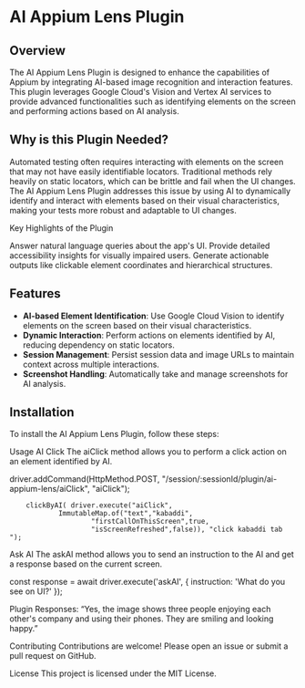 # AI Appium Lens Plugin

## Overview

The AI Appium Lens Plugin is designed to enhance the capabilities of Appium by integrating AI-based image recognition and interaction features. This plugin leverages Google Cloud's Vision and Vertex AI services to provide advanced functionalities such as identifying elements on the screen and performing actions based on AI analysis.

## Why is this Plugin Needed?

Automated testing often requires interacting with elements on the screen that may not have easily identifiable locators. Traditional methods rely heavily on static locators, which can be brittle and fail when the UI changes. The AI Appium Lens Plugin addresses this issue by using AI to dynamically identify and interact with elements based on their visual characteristics, making your tests more robust and adaptable to UI changes.

Key Highlights of the Plugin


Answer natural language queries about the app's UI.
Provide detailed accessibility insights for visually impaired users.
Generate actionable outputs like clickable element coordinates and hierarchical structures.



## Features

- **AI-based Element Identification**: Use Google Cloud Vision to identify elements on the screen based on their visual characteristics.
- **Dynamic Interaction**: Perform actions on elements identified by AI, reducing dependency on static locators.
- **Session Management**: Persist session data and image URLs to maintain context across multiple interactions.
- **Screenshot Handling**: Automatically take and manage screenshots for AI analysis.

## Installation

To install the AI Appium Lens Plugin, follow these steps:

 Usage
AI Click
The aiClick method allows you to perform a click action on an element identified by AI.

driver.addCommand(HttpMethod.POST,
                "/session/:sessionId/plugin/ai-appium-lens/aiClick",
                "aiClick");

        clickByAI( driver.execute("aiClick",
                ImmutableMap.of("text","kabaddi",
                        "firstCallOnThisScreen",true,
                        "isScreenRefreshed",false)), "click kabaddi tab ");

Ask AI
The askAI method allows you to send an instruction to the AI and get a response based on the current screen.

const response = await driver.execute('askAI', {
  instruction: 'What do you see on UI?'
});

Plugin Responses: “Yes, the image shows three people enjoying each other's company and using their phones. They are smiling and looking happy.”


Contributing
Contributions are welcome! Please open an issue or submit a pull request on GitHub.

License
This project is licensed under the MIT License.
